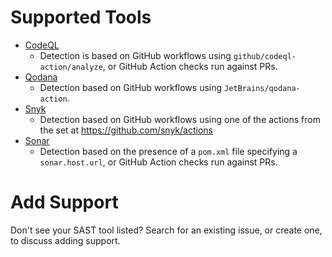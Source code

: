 # Supported Tools
* [CodeQL](https://docs.github.com/code-security/code-scanning/enabling-code-scanning/configuring-default-setup-for-code-scanning)
  * Detection is based on GitHub workflows using `github/codeql-action/analyze`, or GitHub Action checks run against PRs.
* [Qodana](https://github.com/JetBrains/qodana-action)
  * Detection based on GitHub workflows using `JetBrains/qodana-action`.
* [Snyk](https://github.com/snyk/actions)
  * Detection based on GitHub workflows using one of the actions from the set at https://github.com/snyk/actions
* [Sonar](https://docs.sonarsource.com/sonarqube/latest/setup-and-upgrade/overview/)
  * Detection based on the presence of a `pom.xml` file specifying a `sonar.host.url`, or GitHub Action checks run against PRs.

# Add Support

Don't see your SAST tool listed? 
Search for an existing issue, or create one, to discuss adding support.
